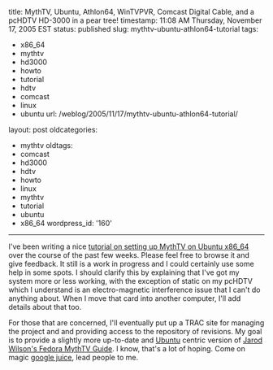 title: MythTV, Ubuntu, Athlon64, WinTVPVR, Comcast Digital Cable, and a pcHDTV HD-3000
  in a pear tree!
timestamp: 11:08 AM Thursday, November 17, 2005 EST
status: published
slug: mythtv-ubuntu-athlon64-tutorial
tags:
- x86_64
- mythtv
- hd3000
- howto
- tutorial
- hdtv
- comcast
- linux
- ubuntu
url: /weblog/2005/11/17/mythtv-ubuntu-athlon64-tutorial/

layout: post
oldcategories:
- mythtv
oldtags:
- comcast
- hd3000
- hdtv
- howto
- linux
- mythtv
- tutorial
- ubuntu
- x86_64
wordpress_id: '160'

---

I've been writing a nice [tutorial on setting up MythTV on Ubuntu x86_64](/tutorials/mythTV64/mythTV64.xml) over the course of the past few weeks.  Please feel free to browse
it and give feedback.  It still is a work in progress and I could certainly use some help in
some spots.  I should clarify this by explaining that I've got my system more or less working,
with the exception of static on my pcHDTV which I understand is an electro-magnetic interference issue that
I can't do anything about.  When I move that card into another computer, I'll add details about
that too.

For those that are concerned, I'll eventually put up a TRAC site for managing the project and
and providing access to the repository of revisions.  My goal is to provide a slightly more up-to-date
and [Ubuntu](http://www.ubuntulinux.com/) centric version of [Jarod Wilson's Fedora MythTV Guide](http://wilsonet.com/mythtv/).  I know, that's a lot of hoping.  Come on magic
[google juice](http://en.wikipedia.org/wiki/Google_juice), lead people to me.

